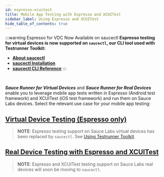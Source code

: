 ```yaml
---
id: espresso-xcuitest
title: Mobile App Testing with Espresso and XCUITest
sidebar_label: Using Espresso and XCUITest
hide_table_of_contents: true
---
```


:::warning Espresso for VDC Now Available on saucectl
**Espresso testing for virtual devices is now supported on `saucectl`, our CLI tool used with Testrunner Toolkit:**

* **[About saucectl](/testrunner-toolkit)**
* **[saucectl Installation](/testrunner-toolkit/installation)**
* **[saucectl CLI Reference](/testrunner-toolkit/saucectl)**
:::

<br/>

***Sauce Runner for Virtual Devices*** and ***Sauce Runner for Real Devices*** enable you to leverage mobile app tests written in Espresso (Android test framework) and XCUITest (iOS test framework) and run them on Sauce Labs devices. Select the relevant use case for your mobile app testing:

## [Virtual Device Testing (Espresso only)](/testrunner-toolkit)
>**NOTE**: Espresso testing support on Sauce Labs virtual devices has been replaced by `saucectl`. See [Using Testrunner Toolkit](/testrunner-toolkit).


## [Real Device Testing with Espresso and XCUITest](/mobile-apps/automated-testing/espresso-xcuitest/real-devices)
>**NOTE**: Espresso and XCUITest testing support on Sauce Labs real devices will soon be moving to `saucectl`.

